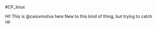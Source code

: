  #CP_linux
 
  HI! This is @caiovmsilva here
  New to this kind of thing, but trying to catch up
  
